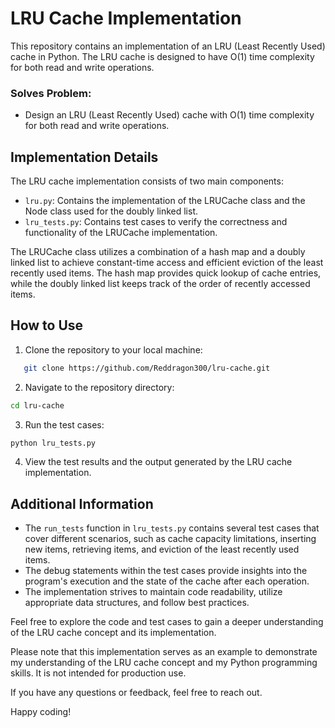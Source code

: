 # LRU Cache Implementation

This repository contains an implementation of an LRU (Least Recently Used) cache in Python. The LRU cache is designed to have O(1) time complexity for both read and write operations.
### Solves Problem:
- Design an LRU (Least Recently Used) cache with O(1) time complexity for both read and write operations.

## Implementation Details

The LRU cache implementation consists of two main components:
- `lru.py`: Contains the implementation of the LRUCache class and the Node class used for the doubly linked list.
- `lru_tests.py`: Contains test cases to verify the correctness and functionality of the LRUCache implementation.

The LRUCache class utilizes a combination of a hash map and a doubly linked list to achieve constant-time access and efficient eviction of the least recently used items. The hash map provides quick lookup of cache entries, while the doubly linked list keeps track of the order of recently accessed items.

## How to Use

1. Clone the repository to your local machine:
```bash
   git clone https://github.com/Reddragon300/lru-cache.git
```
2. Navigate to the repository directory:
```Bash
cd lru-cache
```
3. Run the test cases:
```Bash
python lru_tests.py
```
4. View the test results and the output generated by the LRU cache implementation.


## Additional Information
- The `run_tests` function in `lru_tests.py` contains several test cases that cover different scenarios, such as cache capacity limitations, inserting new items, retrieving items, and eviction of the least recently used items.
- The debug statements within the test cases provide insights into the program's execution and the state of the cache after each operation.
- The implementation strives to maintain code readability, utilize appropriate data structures, and follow best practices.
  
Feel free to explore the code and test cases to gain a deeper understanding of the LRU cache concept and its implementation.

Please note that this implementation serves as an example to demonstrate my understanding of the LRU cache concept and my Python programming skills. It is not intended for production use.

If you have any questions or feedback, feel free to reach out.

Happy coding!
